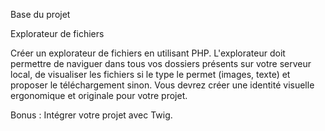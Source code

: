 Base du projet

Explorateur de fichiers

Créer un  explorateur de fichiers en utilisant PHP. L'explorateur doit permettre de naviguer dans tous vos dossiers présents sur votre serveur local, de visualiser les fichiers si le type le permet (images, texte) et proposer le téléchargement sinon. Vous devrez créer une identité visuelle ergonomique et originale pour votre projet.

Bonus : Intégrer votre projet avec Twig. 
